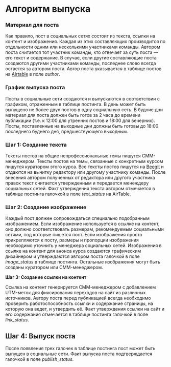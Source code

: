 # Алгоритм выпуска 

### Материал для поста

Как правило, пост в социальных сетях состоит из текста, ссылки на контент и изображения. Каждая из этих составляющих производится по отдельности одним или несколькими участниками команды. Автором поста считается тот участник команды, кто отвечает за суть поста — его текст и содержание. В случае, если другие составляющие поста создаются другими участниками команды, последнее слово всегда остается за автором поста. Автор поста указывается в таблице постов на [Airtable](https://airtable.com/tblkLzNVUzOgHqnaB/viwatEMVLQitEv01h) в поле *author*.

### График выпуска поста

Посты в социальные сети создаются и выпускаются в соответствии с графиком, отраженным в таблице постинга. В день может быть выпущено не более двух постов в одну социальную сеть. В будние дни материал для поста должен быть готов за 2 часа до времени публикации (т.е. к 12:00 для утренних постов и 18:00 для вечерних). Посты, поставленные на выходные дни должны быть готовы до 18:00 последнего буднего дня, предшествующего выходным.

### Шаг 1: Создание текста

Тексты постов на общие непрофессиональные темы пишутся СММ-менеджером. Тексты постов на темы, связанные с конкретным курсом пишутся куратором этого курса. Все тексты постов пишутся на [Beegit](https://beegit.com) и отдаются на вычитку редактору или другому участнику команды. После внесения автором полученных от редактора или другого участника правок текст считается утвержденным и передается менеждеру социальных сетей. Факт утверждения текста автором отмечается в таблице постинга галочкой в поле *text_status* на AirTable.

### Шаг 2: Создание изображение

Каждый пост должен сопровождаться специально подобранным изображением. Если изображение используется в ссылке на контент, оно должно соответствовать размерам, рекомендуемым социальными сетями, под которые пишется пост. Если изображения просто прикрепляются к посту, размеры и пропорции изображения необходимо уточнить у менеджера социальных сетей. Изображения в ссылке на контент для анонса курса создаются графическим дизайнером и утверждаются автором поста галочкой в поле *image_status* в таблице постинга. Остальные изображения могут быть созданы куратором или СММ-менеджером.

**Шаг 3: Создание ссылки на контент**

Ссылка на контент генерируется СММ-менеджером с добавлением UTM-меток для фиксирования переходов на сайт из различных источников. Автору поста перед публикацией всегда необходимо проверить работоспособность ссылки и содержание страницы, на которую она ведет, и утвердить её. Факт утверждения ссылки на сайт и его содержания отмечается в таблице постинга галочкой в поле *link_status*.

## Шаг 4: Выпуск поста

После появления трех галочек в таблице постинга пост может быть выпущен в социальные сети. Факт выпуска поста подтверждается галочкой в поле *publish_status*.
